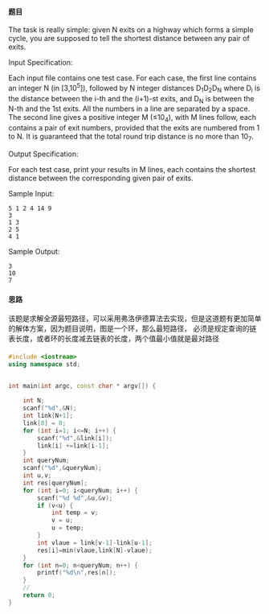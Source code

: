 #### 题目

The task is really simple: given N exits on a highway which forms a simple cycle, you are supposed to tell the shortest distance between any pair of exits.

Input Specification:

Each input file contains one test case. For each case, the first line contains an integer N (in [3,10<sup>5</sup>]), 
followed by N integer distances D​<sub>1</sub>D​<sub>2</sub>D​<sub>N</sub> 
where D​<sub>i</sub> is the distance between the i-th and the (i+1)-st exits, and D​<sub>N</sub>
 is between the N-th and the 1st exits. All the numbers in a line are separated by a space. 
 The second line gives a positive integer M (≤10​<sub>4</sub>), with M lines follow, each contains a pair of exit numbers, 
 provided that the exits are numbered from 1 to N. 
 It is guaranteed that the total round trip distance is no more than 10​<sub>7</sub>.

Output Specification:

For each test case, print your results in M lines, each contains the shortest distance between the corresponding given pair of exits.

Sample Input:
```text
5 1 2 4 14 9
3
1 3
2 5
4 1
```     
    
Sample Output:
```text
3
10
7
```

#### 思路

该题是求解全源最短路径，可以采用弗洛伊德算法去实现，但是这道题有更加简单的解体方案，因为题目说明，图是一个环，那么最短路径，
必须是规定查询的链表长度，或者环的长度减去链表的长度，两个值最小值就是最对路径



#### 

```c++
#include <iostream>
using namespace std;


int main(int argc, const char * argv[]) {
    
    int N;
    scanf("%d",&N);
    int link[N+1];
    link[0] = 0;
    for (int i=1; i<=N; i++) {
        scanf("%d",&link[i]);
        link[i] +=link[i-1];
    }
    int queryNum;
    scanf("%d",&queryNum);
    int u,v;
    int res[queryNum];
    for (int i=0; i<queryNum; i++) {
        scanf("%d %d",&u,&v);
        if (v<u) {
            int temp = v;
            v = u;
            u = temp;
        }
        int vlaue = link[v-1]-link[u-1];
        res[i]=min(vlaue,link[N]-vlaue);
    }
    for (int n=0; n<queryNum; n++) {
        printf("%d\n",res[n]);
    }
    //
    return 0;
}

```